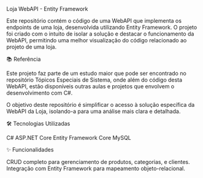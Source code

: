 
Loja WebAPI - Entity Framework

Este repositório contém o código de uma WebAPI que implementa os endpoints de uma loja, desenvolvida utilizando Entity Framework. 
O projeto foi criado com o intuito de isolar a solução e destacar o funcionamento da WebAPI, permitindo uma melhor visualização do código relacionado ao projeto de uma loja.

📚 Referência

Este projeto faz parte de um estudo maior que pode ser encontrado no repositório Tópicos Especiais de Sistema, onde além do código desta WebAPI, 
estão disponíveis outras aulas e projetos que envolvem o desenvolvimento com C#.

O objetivo deste repositório é simplificar o acesso à solução específica da WebAPI da Loja, isolando-a para uma análise mais clara e detalhada.

🛠️ Tecnologias Utilizadas

C#
ASP.NET Core
Entity Framework Core
MySQL

✨ Funcionalidades

CRUD completo para gerenciamento de produtos, categorias, e clientes.
Integração com Entity Framework para mapeamento objeto-relacional.

